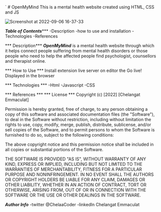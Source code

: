 ` # OpenMyMind
This is a mental health website created using HTML, CSS and JS

![Screenshot at 2022-09-06 16-37-33](https://user-images.githubusercontent.com/91132415/188650491-e1804b4b-ddbb-4a0d-9539-73ff993ea917.png)

***Table of Contents******
-Description
-how to use and installation
-Technologies
-References

*** Description***
***OpenMyMind*** is a mental health website through which it helps connect people suffering from mental health disorders or those people who need to help 
the affected people find psychologist, counsellors and therapist online.

*** How to Use ***
Install extension live server on editor the Go live! 
Displayed in the browser

*** Technologies ***
-Html
-Javascript
-CSS

*** References ***
*** License ***
Copyright (c) [2022] [Chelangat Emmaculat]

Permission is hereby granted, free of charge, to any person obtaining a copy of this software and associated documentation files (the "Software"), to deal in the Software without restriction, including without limitation the rights to use, copy, modify, merge, publish, distribute, sublicense, and/or sell copies of the Software, and to permit persons to whom the Software is furnished to do so, subject to the following conditions:

The above copyright notice and this permission notice shall be included in all copies or substantial portions of the Software.

THE SOFTWARE IS PROVIDED "AS IS", WITHOUT WARRANTY OF ANY KIND, EXPRESS OR IMPLIED, INCLUDING BUT NOT LIMITED TO THE WARRANTIES OF MERCHANTABILITY, FITNESS FOR A PARTICULAR PURPOSE AND NONINFRINGEMENT. IN NO EVENT SHALL THE AUTHORS OR COPYRIGHT HOLDERS BE LIABLE FOR ANY CLAIM, DAMAGES OR OTHER LIABILITY, WHETHER IN AN ACTION OF CONTRACT, TORT OR OTHERWISE, ARISING FROM, OUT OF OR IN CONNECTION WITH THE SOFTWARE OR THE USE OR OTHER DEALINGS IN THE SOFTWARE.

***Author Info***
-twitter @ChelaaCoder
-linkedIn Chelangat Emmaculat
